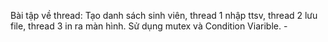 Bài tập về thread: Tạo danh sách sinh viên, thread 1 nhập ttsv, thread 2 lưu file, thread 3 in ra màn hình. Sử dụng mutex và Condition Viarible. -
